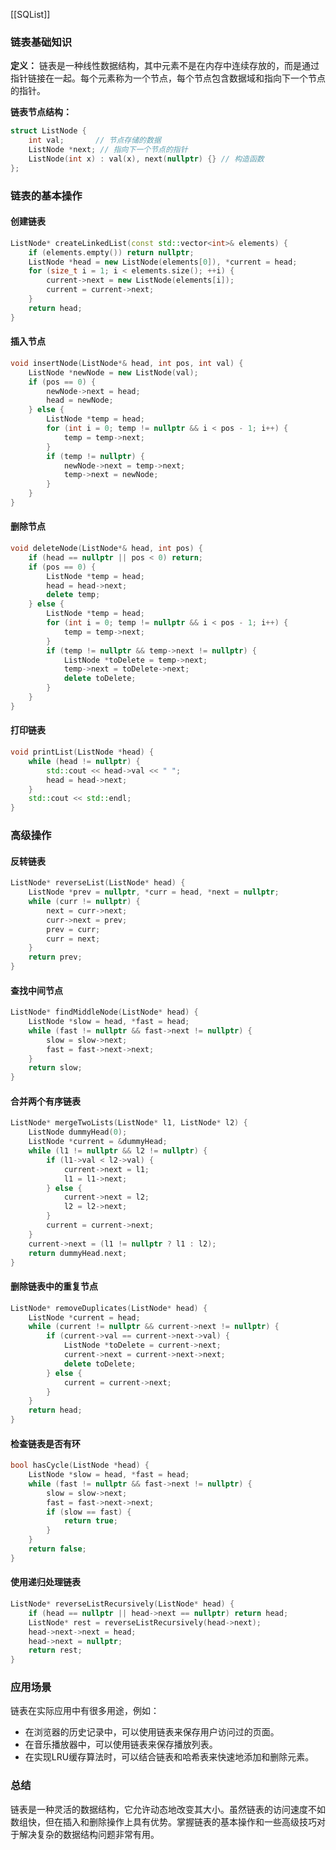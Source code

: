 [[SQList]]

### 链表基础知识

**定义：**
链表是一种线性数据结构，其中元素不是在内存中连续存放的，而是通过指针链接在一起。每个元素称为一个节点，每个节点包含数据域和指向下一个节点的指针。

**链表节点结构：**
```cpp
struct ListNode {
    int val;       // 节点存储的数据
    ListNode *next; // 指向下一个节点的指针
    ListNode(int x) : val(x), next(nullptr) {} // 构造函数
};
```

### 链表的基本操作

#### 创建链表
```cpp
ListNode* createLinkedList(const std::vector<int>& elements) {
    if (elements.empty()) return nullptr;
    ListNode *head = new ListNode(elements[0]), *current = head;
    for (size_t i = 1; i < elements.size(); ++i) {
        current->next = new ListNode(elements[i]);
        current = current->next;
    }
    return head;
}
```

#### 插入节点
```cpp
void insertNode(ListNode*& head, int pos, int val) {
    ListNode *newNode = new ListNode(val);
    if (pos == 0) {
        newNode->next = head;
        head = newNode;
    } else {
        ListNode *temp = head;
        for (int i = 0; temp != nullptr && i < pos - 1; i++) {
            temp = temp->next;
        }
        if (temp != nullptr) {
            newNode->next = temp->next;
            temp->next = newNode;
        }
    }
}
```

#### 删除节点
```cpp
void deleteNode(ListNode*& head, int pos) {
    if (head == nullptr || pos < 0) return;
    if (pos == 0) {
        ListNode *temp = head;
        head = head->next;
        delete temp;
    } else {
        ListNode *temp = head;
        for (int i = 0; temp != nullptr && i < pos - 1; i++) {
            temp = temp->next;
        }
        if (temp != nullptr && temp->next != nullptr) {
            ListNode *toDelete = temp->next;
            temp->next = toDelete->next;
            delete toDelete;
        }
    }
}
```

#### 打印链表
```cpp
void printList(ListNode *head) {
    while (head != nullptr) {
        std::cout << head->val << " ";
        head = head->next;
    }
    std::cout << std::endl;
}
```

### 高级操作

#### 反转链表
```cpp
ListNode* reverseList(ListNode* head) {
    ListNode *prev = nullptr, *curr = head, *next = nullptr;
    while (curr != nullptr) {
        next = curr->next;
        curr->next = prev;
        prev = curr;
        curr = next;
    }
    return prev;
}
```

#### 查找中间节点
```cpp
ListNode* findMiddleNode(ListNode* head) {
    ListNode *slow = head, *fast = head;
    while (fast != nullptr && fast->next != nullptr) {
        slow = slow->next;
        fast = fast->next->next;
    }
    return slow;
}
```

#### 合并两个有序链表
```cpp
ListNode* mergeTwoLists(ListNode* l1, ListNode* l2) {
    ListNode dummyHead(0);
    ListNode *current = &dummyHead;
    while (l1 != nullptr && l2 != nullptr) {
        if (l1->val < l2->val) {
            current->next = l1;
            l1 = l1->next;
        } else {
            current->next = l2;
            l2 = l2->next;
        }
        current = current->next;
    }
    current->next = (l1 != nullptr ? l1 : l2);
    return dummyHead.next;
}
```

#### 删除链表中的重复节点
```cpp
ListNode* removeDuplicates(ListNode* head) {
    ListNode *current = head;
    while (current != nullptr && current->next != nullptr) {
        if (current->val == current->next->val) {
            ListNode *toDelete = current->next;
            current->next = current->next->next;
            delete toDelete;
        } else {
            current = current->next;
        }
    }
    return head;
}
```

#### 检查链表是否有环
```cpp
bool hasCycle(ListNode *head) {
    ListNode *slow = head, *fast = head;
    while (fast != nullptr && fast->next != nullptr) {
        slow = slow->next;
        fast = fast->next->next;
        if (slow == fast) {
            return true;
        }
    }
    return false;
}
```

#### 使用递归处理链表
```cpp
ListNode* reverseListRecursively(ListNode* head) {
    if (head == nullptr || head->next == nullptr) return head;
    ListNode* rest = reverseListRecursively(head->next);
    head->next->next = head;
    head->next = nullptr;
    return rest;
}
```

### 应用场景
链表在实际应用中有很多用途，例如：
- 在浏览器的历史记录中，可以使用链表来保存用户访问过的页面。
- 在音乐播放器中，可以使用链表来保存播放列表。
- 在实现LRU缓存算法时，可以结合链表和哈希表来快速地添加和删除元素。

### 总结
链表是一种灵活的数据结构，它允许动态地改变其大小。虽然链表的访问速度不如数组快，但在插入和删除操作上具有优势。掌握链表的基本操作和一些高级技巧对于解决复杂的数据结构问题非常有用。